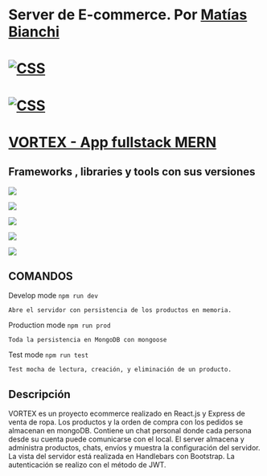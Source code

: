 # Server de E-commerce. Por [Matías Bianchi](www.linkedin.com/in/matiasbianchi)

# [![CSS](https://img.shields.io/badge/-link%20al%20server-red)](https://proyecto-final-server-production.up.railway.app/admin)

# [![CSS](https://img.shields.io/badge/-link%20al%20cliente-red)](https://matibian.github.io/proyecto-final-client/)

# [VORTEX - App fullstack MERN](https://matibian.github.io/mat-Ecommerce)

## Frameworks , libraries y tools con sus versiones

[![](https://img.shields.io/badge/node-%2018.12.1-success)](https://reactjs.org/blog/2020/10/20/react-v17.html)

[![](https://img.shields.io/badge/npm-%208.19.2-success)](https://reactjs.org/blog/2020/10/20/react-v17.html)

[![](https://img.shields.io/badge/mongo-success)](https://www.w3schools.com/react/react_router.asp)

[![](https://img.shields.io/badge/JavaScript-ES6-success)](https://developer.mozilla.org/en-US/docs/Web/JavaScript)

[![](https://img.shields.io/badge/Handlebars-%206.0.7-success)](https://www.npmjs.com/package/handlebars)

## COMANDOS

Develop mode
`npm run dev`

    Abre el servidor con persistencia de los productos en memoria.

Production mode
`npm run prod`

    Toda la persistencia en MongoDB con mongoose

Test mode
`npm run test`

    Test mocha de lectura, creación, y eliminación de un producto.

## Descripción

VORTEX es un proyecto ecommerce realizado en React.js y Express de venta de ropa. Los productos y la orden de compra con los pedidos se almacenan en mongoDB. Contiene un chat personal donde cada persona desde su cuenta puede comunicarse con el local.
El server almacena y administra productos, chats, envíos y muestra la configuración del servidor.
La vista del servidor está realizada en Handlebars con Bootstrap.
La autenticación se realizo con el método de JWT.

